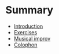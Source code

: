 # Summary

* [Introduction](README.md)
* [Exercises](exercises.md)
* [Musical improv](musical-improv.md)
* [Colophon](colophon.md)

